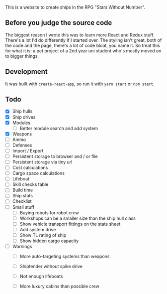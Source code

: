 This is a website to create ships in the RPG "Stars Without Number".

## Before you judge the source code

The biggest reason I wrote this was to learn more React and Redux stuff. There's a lot I'd do differently if I started over. The styling isn't great, both of the code and the page, there's a lot of code bloat, you name it. So treat this for what it is: a pet project of a 2nd year uni student who's mostly moved on to bigger things.

## Development

It was built with `create-react-app`, so run it with `yarn start` or `npm start`.

## Todo

- [x] Ship hulls
- [x] Ship drives
- [x] Modules
  - [ ] Better module search and add system
- [x] Weapons
- [ ] Ammo
- [ ] Defenses
- [ ] Import / Export
- [ ] Persistent storage to browser and / or file
- [ ] Persistent storage via tiny url
- [ ] Cost calculations
- [ ] Cargo space calculations
- [ ] Lifeboat
- [ ] Skill checks table
- [ ] Build time
- [ ] Ship stats
- [ ] Checklist
- [ ] Small stuff
  - [ ] Buying robots for robot crew
  - [ ] Workshops can be a smaller size than the ship hull class
  - [ ] Show vehicle transport fittings on the stats sheet
  - [ ] Add system drive
  - [ ] Show TL rating of ship
  - [ ] Show hidden cargo capacity
- [ ] Warnings
  - [ ] More auto-targeting systems than weapons
  - [ ] Shiptender without spike drive
  - [ ] Not enough lifeboats
  - [ ] More luxury cabins than possible crew

